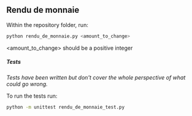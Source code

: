 Rendu de monnaie
----------------

Within the repository folder, run:
~~~bash
python rendu_de_monnaie.py <amount_to_change>
~~~

<amount_to_change\> should be a positive integer

##### Tests

_Tests have been written but don't cover the whole perspective of what could go wrong._

To run the tests run:
~~~bash
python -m unittest rendu_de_monnaie_test.py
~~~